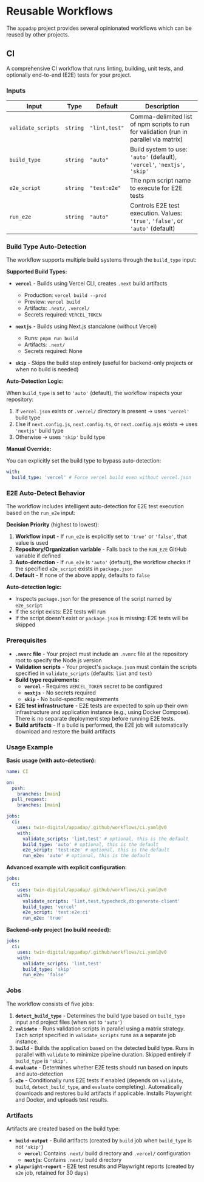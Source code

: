 # Reusable Workflows

The `appadap` project provides several opinionated workflows which can be reused by other projects.

## CI

A comprehensive CI workflow that runs linting, building, unit tests, and optionally end-to-end (E2E) tests for your project.

### Inputs

| Input              | Type     | Default       | Description                                                                            |
| ------------------ | -------- | ------------- | -------------------------------------------------------------------------------------- |
| `validate_scripts` | `string` | `"lint,test"` | Comma-delimited list of npm scripts to run for validation (run in parallel via matrix) |
| `build_type`       | `string` | `"auto"`      | Build system to use: `'auto'` (default), `'vercel'`, `'nextjs'`, `'skip'`              |
| `e2e_script`       | `string` | `"test:e2e"`  | The npm script name to execute for E2E tests                                           |
| `run_e2e`          | `string` | `"auto"`      | Controls E2E test execution. Values: `'true'`, `'false'`, or `'auto'` (default)        |

### Build Type Auto-Detection

The workflow supports multiple build systems through the `build_type` input:

**Supported Build Types:**

- **`vercel`** - Builds using Vercel CLI, creates `.next` build artifacts
  - Production: `vercel build --prod`
  - Preview: `vercel build`
  - Artifacts: `.next/`, `.vercel/`
  - Secrets required: `VERCEL_TOKEN`

- **`nextjs`** - Builds using Next.js standalone (without Vercel)
  - Runs: `pnpm run build`
  - Artifacts: `.next/`
  - Secrets required: None

- **`skip`** - Skips the build step entirely (useful for backend-only projects or when no build is needed)

**Auto-Detection Logic:**

When `build_type` is set to `'auto'` (default), the workflow inspects your repository:

1. If `vercel.json` exists or `.vercel/` directory is present → uses `'vercel'` build type
2. Else if `next.config.js`, `next.config.ts`, or `next.config.mjs` exists → uses `'nextjs'` build type
3. Otherwise → uses `'skip'` build type

**Manual Override:**

You can explicitly set the build type to bypass auto-detection:

```yaml
with:
  build_type: 'vercel' # Force vercel build even without vercel.json
```

### E2E Auto-Detect Behavior

The workflow includes intelligent auto-detection for E2E test execution based on the `run_e2e` input:

**Decision Priority** (highest to lowest):

1. **Workflow input** - If `run_e2e` is explicitly set to `'true'` or `'false'`, that value is used
2. **Repository/Organization variable** - Falls back to the `RUN_E2E` GitHub variable if defined
3. **Auto-detection** - If `run_e2e` is `'auto'` (default), the workflow checks if the specified `e2e_script` exists in `package.json`
4. **Default** - If none of the above apply, defaults to `false`

**Auto-detection logic:**

- Inspects `package.json` for the presence of the script named by `e2e_script`
- If the script exists: E2E tests will run
- If the script doesn't exist or `package.json` is missing: E2E tests will be skipped

### Prerequisites

- **`.nvmrc` file** - Your project must include an `.nvmrc` file at the repository root to specify the Node.js version
- **Validation scripts** - Your project's `package.json` must contain the scripts specified in `validate_scripts` (defaults: `lint` and `test`)
- **Build type requirements:**
  - **`vercel`** - Requires `VERCEL_TOKEN` secret to be configured
  - **`nextjs`** - No secrets required
  - **`skip`** - No build-specific requirements
- **E2E test infrastructure** - E2E tests are expected to spin up their own infrastructure and application instance (e.g., using Docker Compose). There is no separate deployment step before running E2E tests.
- **Build artifacts** - If a build is performed, the E2E job will automatically download and restore the build artifacts

### Usage Example

**Basic usage (with auto-detection):**

```yaml
name: CI

on:
  push:
    branches: [main]
  pull_request:
    branches: [main]

jobs:
  ci:
    uses: twin-digital/appadap/.github/workflows/ci.yaml@v0
    with:
      validate_scripts: 'lint,test' # optional, this is the default
      build_type: 'auto' # optional, this is the default
      e2e_script: 'test:e2e' # optional, this is the default
      run_e2e: 'auto' # optional, this is the default
```

**Advanced example with explicit configuration:**

```yaml
jobs:
  ci:
    uses: twin-digital/appadap/.github/workflows/ci.yaml@v0
    with:
      validate_scripts: 'lint,test,typecheck,db:generate-client'
      build_type: 'vercel'
      e2e_script: 'test:e2e:ci'
      run_e2e: 'true'
```

**Backend-only project (no build needed):**

```yaml
jobs:
  ci:
    uses: twin-digital/appadap/.github/workflows/ci.yaml@v0
    with:
      validate_scripts: 'lint,test'
      build_type: 'skip'
      run_e2e: 'false'
```

### Jobs

The workflow consists of five jobs:

1. **`detect_build_type`** - Determines the build type based on `build_type` input and project files (when set to `'auto'`)
2. **`validate`** - Runs validation scripts in parallel using a matrix strategy. Each script specified in `validate_scripts` runs as a separate job instance.
3. **`build`** - Builds the application based on the detected build type. Runs in parallel with `validate` to minimize pipeline duration. Skipped entirely if `build_type` is `'skip'`.
4. **`evaluate`** - Determines whether E2E tests should run based on inputs and auto-detection
5. **`e2e`** - Conditionally runs E2E tests if enabled (depends on `validate`, `build`, `detect_build_type`, and `evaluate` completing). Automatically downloads and restores build artifacts if applicable. Installs Playwright and Docker, and uploads test results.

### Artifacts

Artifacts are created based on the build type:

- **`build-output`** - Build artifacts (created by `build` job when `build_type` is not `'skip'`)
  - **`vercel`**: Contains `.next/` build directory and `.vercel/` configuration
  - **`nextjs`**: Contains `.next/` build directory
- **`playwright-report`** - E2E test results and Playwright reports (created by `e2e` job, retained for 30 days)
